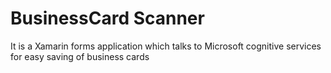 # BusinessCard Scanner
It is a Xamarin forms application which talks to Microsoft cognitive services for easy saving of business cards 
